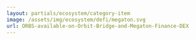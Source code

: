```yaml
---
layout: partials/ecosystem/category-item
image: /assets/img/ecosystem/defi/megaton.svg
url: ORBS-available-on-Orbit-Bridge-and-Megaton-Finance-DEX
---
```

